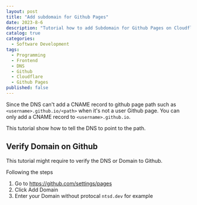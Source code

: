 ```yaml
---
layout: post
title: "Add subdomain for Github Pages"
date: 2023-8-6
description: "Tutorial how to add Subdomain for Github Pages on Cloudflare or other DNS"
catalog: true
categories:
  - Software Development
tags:
  - Programming
  - Frontend
  - DNS
  - Github
  - Cloudflare
  - Github Pages
published: false
---
```


Since the DNS can't add a CNAME record to github page path such as `<username>.github.io/<path>` when it's not a user Github page. You can only add a CNAME record to `<username>.github.io`.

This tutorial show how to tell the DNS to point to the path.

## Verify Domain on Github

This tutorial might require to verify the DNS or Domain to Github.

Following the steps

1. Go to <https://github.com/settings/pages>
2. Click Add Domain
3. Enter your Domain without protocal `ntsd.dev` for example
